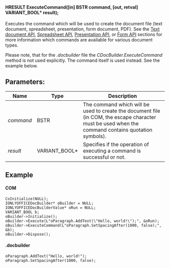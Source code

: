 #### HRESULT ExecuteCommand(\[in] BSTR command, \[out, retval] VARIANT\_BOOL\* result);

Executes the command which will be used to create the document file (text document, spreadsheet, presentation, form document, PDF). See the [Text document API](/officeapi/textdocumentapi), [Spreadsheet API](/officeapi/spreadsheetapi), [Presentation API](/officeapi/presentationapi), or [Form API](/officeapi/formapi) sections for more information which commands are available for various document types.

Please note, that for the *.docbuilder* file the *CDocBuilder.ExecuteCommand* method is not used explicitly. The command itself is used instead. See the example below.

## Parameters:

| Name      | Type            | Description                                                                                                                                         |
| --------- | --------------- | --------------------------------------------------------------------------------------------------------------------------------------------------- |
| *command* | BSTR            | The command which will be used to create the document file (in COM, the escape character must be used when the command contains quotation symbols). |
| *result*  | VARIANT\_BOOL\* | Specifies if the operation of executing a command is successful or not.                                                                             |

## Example

#### COM

```
CoInitialize(NULL);
IONLYOFFICEDocBuilder* oBuilder = NULL;
IONLYOFFICEDocBuilderValue* oRun = NULL;
VARIANT_BOOL b;
oBuilder->Initialize();
oBuilder->Execute(L"oParagraph.AddText(\"Hello, world!\");", &oRun);
oBuilder->ExecuteCommand(L"oParagraph.SetSpacingAfter(1000, false);", &b);
oBuilder->Dispose();
```

#### .docbuilder

```
oParagraph.AddText("Hello, world!");
oParagraph.SetSpacingAfter(1000, false);
```
